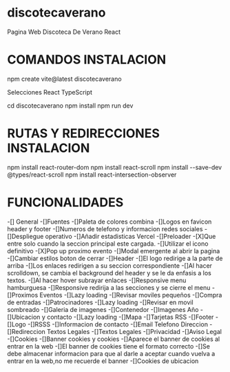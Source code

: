 # discotecaverano
Pagina Web Discoteca De Verano React

# COMANDOS INSTALACION
npm create vite@latest discotecaverano

Selecciones
    React
    TypeScript

  cd discotecaverano
  npm install
  npm run dev

# RUTAS Y REDIRECCIONES INSTALACION
npm install react-router-dom
npm install react-scroll
npm install --save-dev @types/react-scroll
npm install react-intersection-observer

# FUNCIONALIDADES 
-[] General
  -[]Fuentes
  -[]Paleta de colores combina
  -[]Logos en favicon header y footer
  -[]Numeros de telefono y informacion redes sociales
  -[]Despliegue operativo
  -[]Añadir estadisticas Vercel
-[]Preloader
  -[X]Que entre solo cuando la seccion principal este cargada.
  -[]Utilizar el icono definitivo
-[X]Pop up proximo evento
  -[]Modal emergente al abrir la pagina
  -[]Cambiar estilos boton de cerrar
-[]Header
  -[]El logo redirige a la parte de arriba
  -[]Los enlaces redirigen a su seccion correspondiente
  -[]Al hacer scrolldown, se cambia el background del header y se le da enfasis a los textos.
  -[]Al hacer hover subrayar enlaces
  -[]Responsive menu hamburguesa
  -[]Responsive redirija a las secciones y se cierre el menu
-[]Proximos Eventos
  -[]Lazy loading
  -[]Revisar moviles pequeños 
-[]Compra de entradas
-[]Patrocinadores
  -[]Lazy loading
  -[]Revisar en movil sombreado
-[]Galeria de imagenes
    -[]Contenedor
    -[]Imagenes Año
-[]Ubicacion y contacto
    -[]Lazy loading
    -[]Mapa
    -[]Tarjetas RSS
-[]Footer
  -[]Logo
  -[]RSSS
  -[]Informacion de contacto
  -[]Email Telefono Direccion
  -[]Redireccion Textos Legales
-[]Textos Legales
  -[]Privacidad
  -[]Aviso Legal
  -[]Cookies
-[]Banner cookies y cookies
  -[]Aparece el banner de cookies al entrar en la web
  -[]El banner de cookies tiene el formato correcto
  -[]Se debe almacenar informacion para que al darle a aceptar cuando vuelva a entrar en la web,no me recuerde el banner
  -[]Cookies de ubicacion



